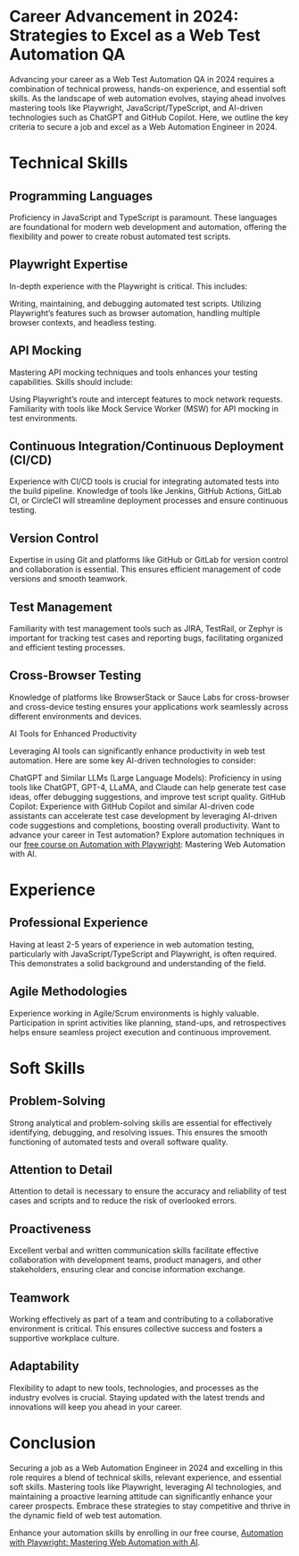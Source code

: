 # Career Advancement in 2024: Strategies to Excel as a Web Test Automation QA

Advancing your career as a Web Test Automation QA in 2024 requires a combination of technical prowess, hands-on experience, and essential soft skills. As the landscape of web automation evolves, staying ahead involves mastering tools like Playwright, JavaScript/TypeScript, and AI-driven technologies such as ChatGPT and GitHub Copilot. Here, we outline the key criteria to secure a job and excel as a Web Automation Engineer in 2024.

# Technical Skills
## Programming Languages
Proficiency in JavaScript and TypeScript is paramount. These languages are foundational for modern web development and automation, offering the flexibility and power to create robust automated test scripts.

## Playwright Expertise
In-depth experience with the Playwright is critical. This includes:

Writing, maintaining, and debugging automated test scripts.
Utilizing Playwright’s features such as browser automation, handling multiple browser contexts, and headless testing.
## API Mocking
Mastering API mocking techniques and tools enhances your testing capabilities. Skills should include:

Using Playwright’s route and intercept features to mock network requests.
Familiarity with tools like Mock Service Worker (MSW) for API mocking in test environments.
## Continuous Integration/Continuous Deployment (CI/CD)
Experience with CI/CD tools is crucial for integrating automated tests into the build pipeline. Knowledge of tools like Jenkins, GitHub Actions, GitLab CI, or CircleCI will streamline deployment processes and ensure continuous testing.

## Version Control
Expertise in using Git and platforms like GitHub or GitLab for version control and collaboration is essential. This ensures efficient management of code versions and smooth teamwork.

## Test Management
Familiarity with test management tools such as JIRA, TestRail, or Zephyr is important for tracking test cases and reporting bugs, facilitating organized and efficient testing processes.

## Cross-Browser Testing
Knowledge of platforms like BrowserStack or Sauce Labs for cross-browser and cross-device testing ensures your applications work seamlessly across different environments and devices.

AI Tools for Enhanced Productivity

Leveraging AI tools can significantly enhance productivity in web test automation. Here are some key AI-driven technologies to consider:

ChatGPT and Similar LLMs (Large Language Models): Proficiency in using tools like ChatGPT, GPT-4, LLaMA, and Claude can help generate test case ideas, offer debugging suggestions, and improve test script quality.
GitHub Copilot: Experience with GitHub Copilot and similar AI-driven code assistants can accelerate test case development by leveraging AI-driven code suggestions and completions, boosting overall productivity.
Want to advance your career in Test automation? Explore automation techniques in our [free course on Automation with Playwright](https://university.engenious.io/courses/8): Mastering Web Automation with AI.

# Experience
## Professional Experience
Having at least 2-5 years of experience in web automation testing, particularly with JavaScript/TypeScript and Playwright, is often required. This demonstrates a solid background and understanding of the field.

## Agile Methodologies
Experience working in Agile/Scrum environments is highly valuable. Participation in sprint activities like planning, stand-ups, and retrospectives helps ensure seamless project execution and continuous improvement.

# Soft Skills
## Problem-Solving
Strong analytical and problem-solving skills are essential for effectively identifying, debugging, and resolving issues. This ensures the smooth functioning of automated tests and overall software quality.

## Attention to Detail
Attention to detail is necessary to ensure the accuracy and reliability of test cases and scripts and to reduce the risk of overlooked errors.

## Proactiveness
Excellent verbal and written communication skills facilitate effective collaboration with development teams, product managers, and other stakeholders, ensuring clear and concise information exchange.

## Teamwork
Working effectively as part of a team and contributing to a collaborative environment is critical. This ensures collective success and fosters a supportive workplace culture.

## Adaptability
Flexibility to adapt to new tools, technologies, and processes as the industry evolves is crucial. Staying updated with the latest trends and innovations will keep you ahead in your career.

# Conclusion
Securing a job as a Web Automation Engineer in 2024 and excelling in this role requires a blend of technical skills, relevant experience, and essential soft skills. Mastering tools like Playwright, leveraging AI technologies, and maintaining a proactive learning attitude can significantly enhance your career prospects. Embrace these strategies to stay competitive and thrive in the dynamic field of web test automation.

Enhance your automation skills by enrolling in our free course, [Automation with Playwright: Mastering Web Automation with AI](https://university.engenious.io/courses/8).
